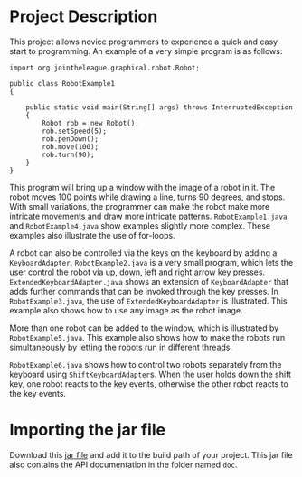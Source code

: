# Project Description

This project allows novice programmers to experience a quick and easy start to programming. An example of a very simple program is as follows:

    import org.jointheleague.graphical.robot.Robot;
    
    public class RobotExample1
    {
    
	    public static void main(String[] args) throws InterruptedException
	    {
		    Robot rob = new Robot();
		    rob.setSpeed(5);
		    rob.penDown();
		    rob.move(100);
		    rob.turn(90);
	    }
    }


This program will bring up a window with the image of a robot in it. The robot moves 100 points while drawing a line, turns 90 degrees, and stops. With small variations, the programmer can make the robot make more intricate movements and draw more intricate patterns. `RobotExample1.java` and `RobotExample4.java` show examples slightly more complex. These examples also illustrate the use of for-loops.

A robot can also be controlled via the keys on the keyboard by adding a `KeyboardAdapter`. `RobotExample2.java` is a very small program, which lets the user control the robot via up, down, left and right arrow key presses. `ExtendedKeyboardAdapter.java` shows an extension of `KeyboardAdapter` that adds further commands that can be invoked through the key presses. In `RobotExample3.java`, the use of `ExtendedKeyboardAdapter` is illustrated. This example also shows how to use any image as the robot image.

More than one robot can be added to the window, which is illustrated by `RobotExample5.java`. This example also shows how to make the robots run simultaneously by letting the robots run in different threads. 

`RobotExample6.java` shows how to control two robots separately from the keyboard using `ShiftKeyboardAdapter`s. When the user holds down the shift key, one robot reacts to the key events, otherwise the other robot reacts to the key events.

# Importing the jar file

Download this [jar file](https://github.com/ecolban/Robot/blob/master/jar/Robot.jar?raw=true) and add it to the build path of your project. This jar file also contains the API documentation in the folder named `doc`.





 


